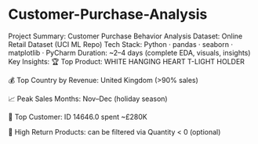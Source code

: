 # Customer-Purchase-Analysis
Project Summary: Customer Purchase Behavior Analysis
Dataset: Online Retail Dataset (UCI ML Repo)
Tech Stack: Python · pandas · seaborn · matplotlib · PyCharm
Duration: ~2–4 days (complete EDA, visuals, insights)
Key Insights:
🏆 Top Product: WHITE HANGING HEART T-LIGHT HOLDER

💰 Top Country by Revenue: United Kingdom (>90% sales)

📈 Peak Sales Months: Nov–Dec (holiday season)

👤 Top Customer: ID 14646.0 spent ~£280K

🔄 High Return Products: can be filtered via Quantity < 0 (optional)
